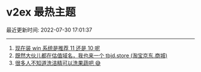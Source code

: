 # v2ex 最热主题

最近更新时间: 2022-07-30 17:01:37

--- 
1. [现在装 win 系统是推荐 11 还是 10 呢](https://www.v2ex.com/t/869596) 
2. [既然大伙儿都在估值域名，我也来一个 tbjd.store (淘宝京东.商城)](https://www.v2ex.com/t/869618) 
3. [很多人不知道洗洁精可以洗果蔬吧 😅](https://www.v2ex.com/t/869644) 
